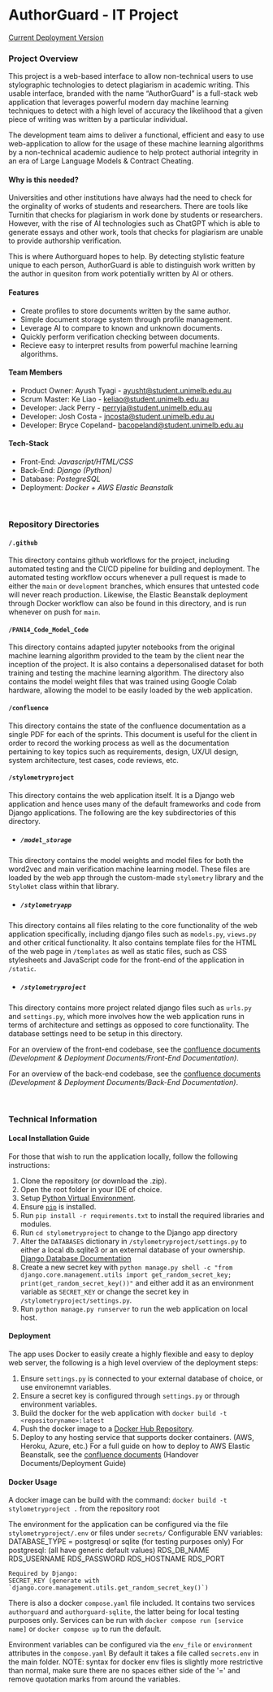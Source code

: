 # AuthorGuard - IT Project
[Current Deployment Version](http://authorguard-demo.ap-southeast-2.elasticbeanstalk.com/)

### Project Overview
This project is a web-based interface to allow non-technical users to use stylographic technologies to detect plagiarism in academic writing. This usable interface, branded with the name “AuthorGuard” is a full-stack web application that leverages powerful modern day machine learning techniques to detect with a high level of accuracy the likelihood that a given piece of writing was written by a particular individual. 

The development team aims to deliver a functional, efficient and easy to use web-application to allow for the usage of these machine learning algorithms by a non-technical academic audience to help protect authorial integrity in an era of Large Language Models & Contract Cheating.

#### Why is this needed?
Universities and other institutions have always had the need to check for the orginality of works of students and researchers. There are tools like Turnitin that checks for plagiarism in work done by students or researchers. However, with the rise of AI technologies such as ChatGPT which is able to generate essays and other work, tools that checks for plagiarism are unable to provide authorship verification. 
               
This is where Authorguard hopes to help. 
By detecting stylistic feature unique to each person, AuthorGuard is able to distinguish work 
written by the author in quesiton from work potentially written by AI or others.

#### Features
- Create profiles to store documents written by the same author.
- Simple document storage system through profile management.
- Leverage AI to compare to known and unknown documents.
- Quickly perform verification checking between documents.
- Recieve easy to interpret results from powerful machine learning algorithms.

#### Team Members
- Product Owner: Ayush Tyagi -  ayusht@student.unimelb.edu.au
- Scrum Master: Ke Liao - keliao@student.unimelb.edu.au
- Developer: Jack Perry - perryja@student.unimelb.edu.au
- Developer: Josh Costa - jncosta@student.unimelb.edu.au
- Developer: Bryce Copeland- bacopeland@student.unimelb.edu.au

#### Tech-Stack
- Front-End: *Javascript/HTML/CSS*
- Back-End: *Django (Python)*
- Database: *PostegreSQL*
- Deployment: *Docker + AWS Elastic Beanstalk*

<br>

### Repository Directories
#### ```/.github```
This directory contains github workflows for the project, including automated testing and the CI/CD pipeline for building and deployment. The automated testing workflow occurs whenever a pull request is made to either the ```main``` or ```development``` branches, which ensures that untested code will never reach production. Likewise, the Elastic Beanstalk deployment through Docker workflow can also be found in this directory, and is run whenever on push for ```main```.

#### ```/PAN14_Code_Model_Code```
This directory contains adapted jupyter notebooks from the original machine learning algorithm provided to the team by the client near the inception of the project. It is also contains a depersonalised dataset for both training and testing the machine learning algorithm. The directory also contains the model weight files that was trained using Google Colab hardware, allowing the model to be easily loaded by the web application.

#### ```/confluence```
This directory contains the state of the confluence documentation as a single PDF for each of the sprints. This document is useful for the client in order to record the working process as well as the documentation pertaining to key topics such as requirements, design, UX/UI design, system architecture, test cases, code reviews, etc.

#### ```/stylometryproject```
This directory contains the web application itself. It is a Django web application and hence uses many of the default frameworks and code from Django applications. The following are the key subdirectories of this directory.

- ##### ```/model_storage```
This directory contains the model weights and model files for both the word2vec and main verification machine learning model. These files are loaded by the web app through the custom-made ```stylometry``` library and the ```StyloNet``` class within that library.

- ##### ```/stylometryapp```
This directory contains all files relating to the core functionality of the web application specifically, including django files such as ```models.py```, ```views.py``` and other critical functionality. It also contains template files for the HTML of the web page in ```/templates``` as well as static files, such as CSS stylesheets and JavaScript code for the front-end of the application in ```/static```.

- ##### ```/stylometryproject```
This directory contains more project related django files such as ```urls.py``` and ```settings.py```, which more involves how the web application runs in terms of architecture and settings as opposed to core functionality. The database settings need to be setup in this directory.

For an overview of the front-end codebase, see the [confluence documents](https://github.com/Friday-11am-Team-2/IT-Project/blob/main/confluence/sprint3/2023_Writing_Style_COMP30022_Sprint3_Team2.pdf) 
*(Development & Deployment Documents/Front-End Documentation)*.

For an overview of the back-end codebase, see the [confluence documents](https://github.com/Friday-11am-Team-2/IT-Project/blob/main/confluence/sprint3/2023_Writing_Style_COMP30022_Sprint3_Team2.pdf) 
*(Development & Deployment Documents/Back-End Documentation)*.

<br>

### Technical Information

#### Local Installation Guide
For those that wish to run the application locally, follow the following instructions:
1. Clone the repository (or download the .zip).
2. Open the root folder in your IDE of choice.
3. Setup [Python Virtual Environment](https://docs.python.org/3/library/venv.html).
4. Ensure [```pip```](https://pip.pypa.io/en/stable/installation/) is installed.
5. Run ```pip install -r requirements.txt``` to install the required libraries and modules.
6. Run ```cd stylometryproject``` to change to the Django app directory
7. Alter the ```DATABASES``` dictionary in ```/stylometryproject/settings.py``` to either a local db.sqlite3 or an external database of your ownership. [Django Database Documentation](https://docs.djangoproject.com/en/4.2/ref/databases/)
8. Create a new secret key with ```python manage.py shell -c "from django.core.management.utils import get_random_secret_key; print(get_random_secret_key())"``` and either add it as an environment variable as ```SECRET_KEY``` or change the secret key in ```/stylometryproject/settings.py```.
9. Run ```python manage.py runserver``` to run the web application on local host.

#### Deployment 
The app uses Docker to easily create a highly flexible and easy to deploy web server, the following is a high level overview of the deployment steps:
1. Ensure ```settings.py``` is connected to your external database of choice, or use environemnt variables.
2. Ensure a secret key is configured through ```settings.py``` or through environment variables.
3. Build the docker for the web application with ```docker build -t <repositoryname>:latest```
4. Push the docker image to a [Docker Hub Repository](https://hub.docker.com/).
5. Deploy to any hosting service that supports docker containers. (AWS, Heroku, Azure, etc.)
For a full guide on how to deploy to AWS Elastic Beanstalk, see the [confluence documents](https://github.com/Friday-11am-Team-2/IT-Project/blob/main/confluence/sprint3/2023_Writing_Style_COMP30022_Sprint3_Team2.pdf) (Handover Documents/Deployment Guide)


#### Docker Usage
A docker image can be build with the command: `docker build -t stylometryproject .` from the repository root

The environment for the application can be configured via the file `stylometryproject/.env` or files under `secrets/`
Configurable ENV variables:
	DATABASE_TYPE = postgresql or sqlite (for testing purposes only)
	For postgresql: (all have generic default values)
		RDS_DB_NAME
		RDS_USERNAME
		RDS_PASSWORD
		RDS_HOSTNAME
		RDS_PORT
	
	Required by Django:
	SECRET_KEY (generate with `django.core.management.utils.get_random_secret_key()`)

There is also a docker `compose.yaml` file included.
It contains two services `authorguard` and `authorguard-sqlite`, the latter being for local testing purposes only.
Services can be run with `docker compose run [service name]` or `docker compose up` to run the default.

Environment variables can be configured via the `env_file` or `environment` attributes in the `compose.yaml`
By default it takes a file called `secrets.env` in the main folder.
NOTE: syntax for docker env files is slightly more restrictive than normal, make sure there are no spaces either side of the '=' and remove quotation marks from around the variables.

